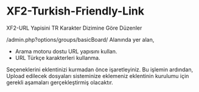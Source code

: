 # XF2-Turkish-Friendly-Link
XF2-URL Yapisini TR Karakter Dizimine Göre Düzenler

/admin.php?options/groups/basicBoard/ Alanında yer alan,

- Arama motoru dostu URL yapısını kullan.
- URL Türkçe karakterleri kullanma.

Seçeneklerini eklentinizi kurmadan önce işaretleyiniz. Bu işlemin ardından,
Upload edilecek dosyaları sisteminize eklemeniz eklentinin kurulumu için gerekli aşamaları gerçekleştirmiş olacaktır.
